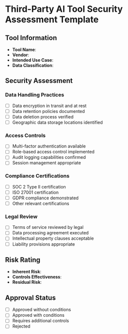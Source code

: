 # Third-Party AI Tool Security Assessment Template

## Tool Information
- **Tool Name**: 
- **Vendor**: 
- **Intended Use Case**: 
- **Data Classification**: 

## Security Assessment
### Data Handling Practices
- [ ] Data encryption in transit and at rest
- [ ] Data retention policies documented
- [ ] Data deletion process verified
- [ ] Geographic data storage locations identified

### Access Controls
- [ ] Multi-factor authentication available
- [ ] Role-based access control implemented
- [ ] Audit logging capabilities confirmed
- [ ] Session management appropriate

### Compliance Certifications
- [ ] SOC 2 Type II certification
- [ ] ISO 27001 certification
- [ ] GDPR compliance demonstrated
- [ ] Other relevant certifications

### Legal Review
- [ ] Terms of service reviewed by legal
- [ ] Data processing agreement executed
- [ ] Intellectual property clauses acceptable
- [ ] Liability provisions appropriate

## Risk Rating
- **Inherent Risk**: 
- **Controls Effectiveness**: 
- **Residual Risk**: 

## Approval Status
- [ ] Approved without conditions
- [ ] Approved with conditions
- [ ] Requires additional controls
- [ ] Rejected
